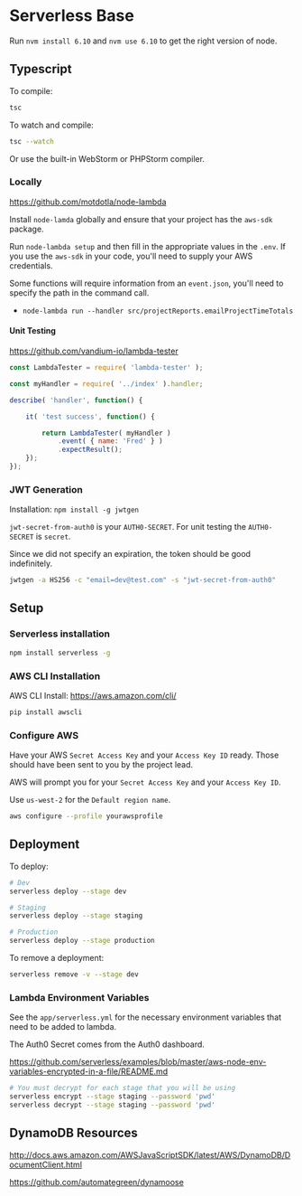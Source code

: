 # Serverless Base

Run `nvm install 6.10` and `nvm use 6.10` to get the right version of node. 

## Typescript

To compile: 

```bash
tsc
```

To watch and compile: 

```bash
tsc --watch
```

Or use the built-in WebStorm or PHPStorm compiler.

### Locally

https://github.com/motdotla/node-lambda
 
Install `node-lamda` globally and ensure that your project has the `aws-sdk` package. 

Run `node-lambda setup` and then fill in the appropriate values in the `.env`. If you use the `aws-sdk` in your code, 
you'll need to supply your AWS credentials. 

Some functions will require information from an `event.json`, you'll need to specify the path in the command call. 

* `node-lambda run --handler src/projectReports.emailProjectTimeTotals`

#### Unit Testing

https://github.com/vandium-io/lambda-tester

```javascript
const LambdaTester = require( 'lambda-tester' );

const myHandler = require( '../index' ).handler;

describe( 'handler', function() {

    it( 'test success', function() {

        return LambdaTester( myHandler )
            .event( { name: 'Fred' } )
            .expectResult();
    });
});
```

### JWT Generation

Installation: `npm install -g jwtgen`

`jwt-secret-from-auth0` is your `AUTH0-SECRET`.  For unit testing the `AUTH0-SECRET` is `secret`.

Since we did not specify an expiration, the token should be good indefinitely. 

```bash
jwtgen -a HS256 -c "email=dev@test.com" -s "jwt-secret-from-auth0"
```

## Setup

### Serverless installation

```bash
npm install serverless -g
```


### AWS CLI Installation

AWS CLI Install: https://aws.amazon.com/cli/

```bash
pip install awscli
```

### Configure AWS


Have your AWS `Secret Access Key` and your `Access Key ID` ready. Those should have been sent to you by the project lead.

AWS will prompt you for your `Secret Access Key` and your `Access Key ID`.   

Use `us-west-2` for the `Default region name`.

```bash
aws configure --profile yourawsprofile
```

## Deployment

To deploy: 

```bash
# Dev
serverless deploy --stage dev

# Staging
serverless deploy --stage staging

# Production
serverless deploy --stage production
```

To remove a deployment: 

```bash
serverless remove -v --stage dev
```


### Lambda Environment Variables

See the `app/serverless.yml` for the necessary environment variables that need to be added to lambda.  

The Auth0 Secret comes from the Auth0 dashboard. 

https://github.com/serverless/examples/blob/master/aws-node-env-variables-encrypted-in-a-file/README.md

```bash
# You must decrypt for each stage that you will be using
serverless encrypt --stage staging --password 'pwd'
serverless decrypt --stage staging --password 'pwd'
```

## DynamoDB Resources

http://docs.aws.amazon.com/AWSJavaScriptSDK/latest/AWS/DynamoDB/DocumentClient.html

https://github.com/automategreen/dynamoose
